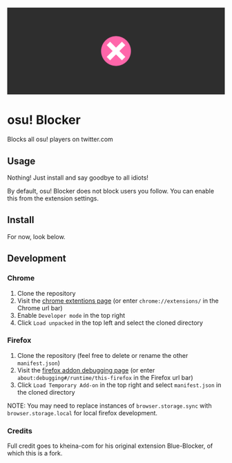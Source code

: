 ![osu! Blocker Marquee](assets/marquee.png)
# osu! Blocker
Blocks all osu! players on twitter.com

## Usage
Nothing! Just install and say goodbye to all idiots!

By default, osu! Blocker does not block users you follow. You can enable this from the extension settings.

## Install
For now, look below.

## Development
### Chrome
1. Clone the repository
2. Visit the [chrome extentions page](chrome://extensions/)
	(or enter `chrome://extensions/` in the Chrome url bar)
3. Enable `Developer mode` in the top right
4. Click `Load unpacked` in the top left and select the cloned directory

### Firefox
1. Clone the repository
	(feel free to delete or rename the other `manifest.json`)
3. Visit the [firefox addon debugging page](about:debugging#/runtime/this-firefox)
	(or enter `about:debugging#/runtime/this-firefox` in the Firefox url bar)
4. Click `Load Temporary Add-on` in the top right and select `manifest.json` in the cloned directory

NOTE: You may need to replace instances of `browser.storage.sync` with `browser.storage.local` for local firefox development.



### Credits

Full credit goes to kheina-com for his original extension Blue-Blocker, of which this is a fork.

